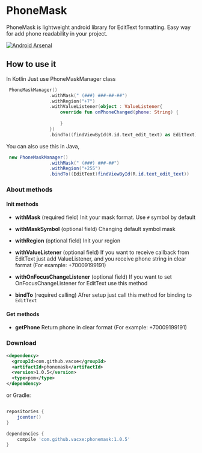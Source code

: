 # PhoneMask
PhoneMask is lightweight android library for EditText formatting. Easy way for add phone readability in your project.


[![Android Arsenal](https://img.shields.io/badge/Android%20Arsenal-PhoneMask-green.svg?style=true)](https://android-arsenal.com/details/1/5770)

## How to use it
In Kotlin Just use PhoneMaskManager class
```kotlin
 PhoneMaskManager()
                .withMask(" (###) ###-##-##")
                .withRegion("+7")
                .withValueListener(object : ValueListener{
                    override fun onPhoneChanged(phone: String) {
                       
                    }
                })
                .bindTo((findViewById(R.id.text_edit_text) as EditText))
```

You can also use this in Java,  
```java
 new PhoneMaskManager()
                .withMask(" (###) ###-##")
                .withRegion("+255")
                .bindTo((EditText)findViewById(R.id.text_edit_text))
```

### About methods
#### Init methods
- **withMask** 
(required field)
Init your mask format. Use `#` symbol by default

- **withMaskSymbol** 
(optional field)
Changing default symbol mask

- **withRegion**
(optional field)
Init your region

- **withValueListener**
(optional field)
If you want to receive callback from EditText just add ValueListener, and you receive phone string in clear format 
(For example: +70009199191)

- **withOnFocusChangeListener**
(optional field)
If you want to set OnFocusChangeListener for EditText use this method

- **bindTo** 
(required calling)
Afrer setup just call this method for binding to `EditText`

#### Get methods
- **getPhone** 
Return phone in clear format (For example: +70009199191)

### Download

```xml
<dependency>
  <groupId>com.github.vacxe</groupId>
  <artifactId>phonemask</artifactId>
  <version>1.0.5</version>
  <type>pom</type>
</dependency>
```
or Gradle:
```groovy

repositories {
    jcenter()
}

dependencies {
    compile 'com.github.vacxe:phonemask:1.0.5'
}
```
